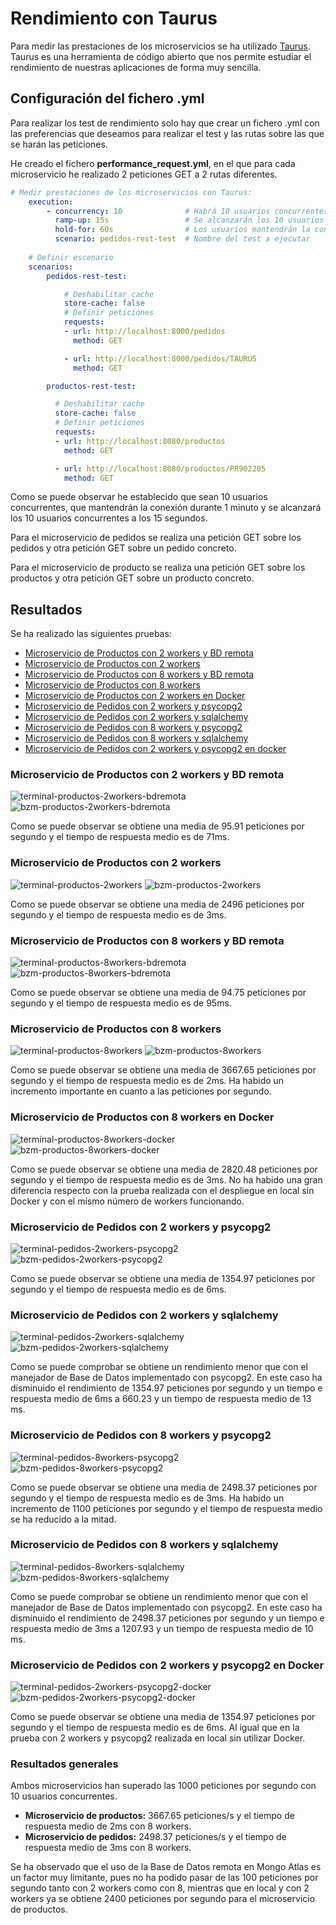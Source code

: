 # Rendimiento con Taurus

Para medir las prestaciones de los microservicios se ha utilizado [Taurus](https://gettaurus.org/). Taurus
 es una herramienta de código abierto que nos permite estudiar el rendimiento de nuestras aplicaciones
de forma muy sencilla.

## Configuración del fichero .yml

Para realizar los test de rendimiento solo hay que crear un fichero .yml con las preferencias que
deseamos para realizar el test y las rutas sobre las que se harán las peticiones.

He creado el fichero **performance_request.yml**, en el que para cada microservicio he realizado 2 peticiones
GET a 2 rutas diferentes.

```yml
# Medir prestaciones de los microservicios con Taurus:
    execution:
        - concurrency: 10              # Habrá 10 usuarios concurrentes
          ramp-up: 15s                 # Se alcanzarán los 10 usuarios en 15s
          hold-for: 60s                # Los usuarios mantendrán la conexión por 1m
          scenario: pedidos-rest-test  # Nombre del test a ejecutar
    
    # Definir escenario
    scenarios:
        pedidos-rest-test:

            # Deshabilitar cache
            store-cache: false
            # Definir peticiones
            requests:
            - url: http://localhost:8000/pedidos
              method: GET

            - url: http://localhost:8000/pedidos/TAURUS
              method: GET 

        productos-rest-test:

          # Deshabilitar cache
          store-cache: false
          # Definir peticiones
          requests:
          - url: http://localhost:8080/productos
            method: GET

          - url: http://localhost:8080/productos/PR902205
            method: GET
```

Como se puede observar he establecido que sean 10 usuarios concurrentes, que mantendrán la conexión durante
1 minuto y se alcanzará los 10 usuarios concurrentes a los 15 segundos.  

Para el microservicio de pedidos se realiza una petición GET sobre los pedidos y otra petición GET sobre
un pedido concreto.

Para el microservicio de producto se realiza una petición GET sobre los productos y otra petición GET sobre
un producto concreto.

## Resultados

Se ha realizado las siguientes pruebas:

- [Microservicio de Productos con 2 workers y BD remota](#microservicio-de-productos-con-2-workers-y-bd-remota)
- [Microservicio de Productos con 2 workers](#microservicio-de-productos-con-2-workers)
- [Microservicio de Productos con 8 workers y BD remota](#microservicio-de-productos-con-8-workers-y-bd-remota)
- [Microservicio de Productos con 8 workers](#microservicio-de-productos-con-8-workers)
- [Microservicio de Productos con 2 workers en Docker](#microservicio-de-productos-con-2-workers-en-docker)
- [Microservicio de Pedidos con 2 workers y psycopg2](#microservicio-de-pedidos-con-2-workers-y-psycopg2)
- [Microservicio de Pedidos con 2 workers y sqlalchemy](#microservicio-de-pedidos-con-2-workers-y-sqlalchemy)
- [Microservicio de Pedidos con 8 workers y psycopg2](#microservicio-de-pedidos-con-8-workers-y-psycopg2)
- [Microservicio de Pedidos con 8 workers y sqlalchemy](#microservicio-de-pedidos-con-8-workers-y-sqlalchemy)
- [Microservicio de Pedidos con 2 workers y psycopg2 en docker](#microservicio-de-pedidos-con-2-workers-y-psycopg2-en-docker)

### Microservicio de Productos con 2 workers y BD remota

![terminal-productos-2workers-bdremota](https://github.com/toniMR/CC-GestionPedidos/blob/master/doc/img/taurus/terminal-productos-2workers-bdremota.png)
![bzm-productos-2workers-bdremota](https://github.com/toniMR/CC-GestionPedidos/blob/master/doc/img/taurus/bzm-productos-2workers-bdremota.png)

Como se puede observar se obtiene una media de 95.91 peticiones por segundo y el tiempo de respuesta medio es de 71ms.

### Microservicio de Productos con 2 workers

![terminal-productos-2workers](https://github.com/toniMR/CC-GestionPedidos/blob/master/doc/img/taurus/terminal-productos-2workers.png)
![bzm-productos-2workers](https://github.com/toniMR/CC-GestionPedidos/blob/master/doc/img/taurus/bzm-productos-2workers.png)

Como se puede observar se obtiene una media de 2496 peticiones por segundo y el tiempo de respuesta medio es de 3ms.

### Microservicio de Productos con 8 workers y BD remota

![terminal-productos-8workers-bdremota](https://github.com/toniMR/CC-GestionPedidos/blob/master/doc/img/taurus/terminal-productos-8workers-bdremota.png)
![bzm-productos-8workers-bdremota](https://github.com/toniMR/CC-GestionPedidos/blob/master/doc/img/taurus/bzm-productos-8workers-bdremota.png)

Como se puede observar se obtiene una media de 94.75 peticiones por segundo y el tiempo de respuesta medio es de 95ms.

### Microservicio de Productos con 8 workers

![terminal-productos-8workers](https://github.com/toniMR/CC-GestionPedidos/blob/master/doc/img/taurus/terminal-productos-8workers.png)
![bzm-productos-8workers](https://github.com/toniMR/CC-GestionPedidos/blob/master/doc/img/taurus/bzm-productos-8workers.png)

Como se puede observar se obtiene una media de 3667.65 peticiones por segundo y el tiempo de respuesta medio es de 2ms. Ha
 habido un incremento importante en cuanto a las peticiones por segundo.

### Microservicio de Productos con 8 workers en Docker

![terminal-productos-8workers-docker](https://github.com/toniMR/CC-GestionPedidos/blob/master/doc/img/taurus/terminal-productos-8workers.png)
![bzm-productos-8workers-docker](https://github.com/toniMR/CC-GestionPedidos/blob/master/doc/img/taurus/bzm-productos-8workers.png)

Como se puede observar se obtiene una media de 2820.48 peticiones por segundo y el tiempo de respuesta medio es de 3ms. No ha habido una gran diferencia respecto con 
la prueba realizada con el despliegue en local sin Docker y con el mismo número de workers funcionando.

### Microservicio de Pedidos con 2 workers y psycopg2

![terminal-pedidos-2workers-psycopg2](https://github.com/toniMR/CC-GestionPedidos/blob/master/doc/img/taurus/terminal-pedidos-2workers-psycopg2.png)
![bzm-pedidos-2workers-psycopg2](https://github.com/toniMR/CC-GestionPedidos/blob/master/doc/img/taurus/bzm-pedidos-2workers-psycopg2.png)

Como se puede observar se obtiene una media de 1354.97 peticiones por segundo y el tiempo de respuesta medio es de 6ms.

### Microservicio de Pedidos con 2 workers y sqlalchemy

![terminal-pedidos-2workers-sqlalchemy](https://github.com/toniMR/CC-GestionPedidos/blob/master/doc/img/taurus/terminal-pedidos-2workers-sqlalchemy.png)
![bzm-pedidos-2workers-sqlalchemy](https://github.com/toniMR/CC-GestionPedidos/blob/master/doc/img/taurus/bzm-pedidos-2workers-sqlalchemy.png)

Como se puede comprobar se obtiene un rendimiento menor que con el manejador de Base de Datos implementado con psycopg2. En este caso ha disminuido el rendimiento
de 1354.97 peticiones por segundo y un tiempo e respuesta medio de 6ms a 660.23 y un tiempo de respuesta medio de 13 ms.

### Microservicio de Pedidos con 8 workers y psycopg2

![terminal-pedidos-8workers-psycopg2](https://github.com/toniMR/CC-GestionPedidos/blob/master/doc/img/taurus/terminal-pedidos-8workers-psycopg2.png)
![bzm-pedidos-8workers-psycopg2](https://github.com/toniMR/CC-GestionPedidos/blob/master/doc/img/taurus/bzm-pedidos-8workers-psycopg2.png)

Como se puede observar se obtiene una media de 2498.37 peticiones por segundo y el tiempo de respuesta medio es de 3ms. Ha
 habido un incremento de 1100 peticiones por segundo y el tiempo de respuesta medio se ha reducido a la mitad.

### Microservicio de Pedidos con 8 workers y sqlalchemy

![terminal-pedidos-8workers-sqlalchemy](https://github.com/toniMR/CC-GestionPedidos/blob/master/doc/img/taurus/terminal-pedidos-8workers-sqlalchemy.png)
![bzm-pedidos-8workers-sqlalchemy](https://github.com/toniMR/CC-GestionPedidos/blob/master/doc/img/taurus/bzm-pedidos-8workers-sqlalchemy.png)

Como se puede comprobar se obtiene un rendimiento menor que con el manejador de Base de Datos implementado con psycopg2. En este caso ha disminuido el rendimiento
de 2498.37 peticiones por segundo y un tiempo e respuesta medio de 3ms a 1207.93 y un tiempo de respuesta medio de 10 ms.

### Microservicio de Pedidos con 2 workers y psycopg2 en Docker

![terminal-pedidos-2workers-psycopg2-docker](https://github.com/toniMR/CC-GestionPedidos/blob/master/doc/img/taurus/terminal-pedidos-2workers-psycopg2-docker.png)
![bzm-pedidos-2workers-psycopg2-docker](https://github.com/toniMR/CC-GestionPedidos/blob/master/doc/img/taurus/bzm-pedidos-2workers-psycopg2-docker.png)

Como se puede observar se obtiene una media de 1354.97 peticiones por segundo y el tiempo de respuesta medio es de 6ms. Al igual que en la prueba con 2 workers y psycopg2
realizada en local sin utilizar Docker.

### Resultados generales

Ambos microservicios han superado las 1000 peticiones por segundo con 10 usuarios concurrentes.

- **Microservicio de productos:** 3667.65 peticiones/s y el tiempo de respuesta medio de 2ms con 8 workers.
- **Microservicio de pedidos:** 2498.37 peticiones/s y el tiempo de respuesta medio de 3ms con 8 workers.

Se ha observado que el uso de la Base de Datos remota en Mongo Atlas es un factor muy limitante, pues no ha podido pasar
 de las 100 peticiones por segundo tanto con 2 workers como con 8, mientras que en local y con 2 workers ya se obtiene 2400 peticiones por segundo para
 el microservicio de productos.
